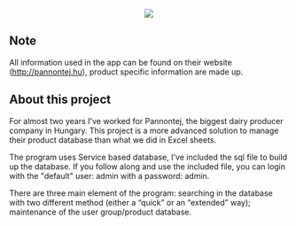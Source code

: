 <p align="center"><img src="https://github.com/gergelytamaskiss/SajtBazis/blob/master/other%20resources/assets/SajtBazis_Logo128x128.png?raw=true"></p>

## Note
All information used in the app can be found on their website (http://pannontej.hu), product specific information are made up.

## About this project
For almost two years I've worked for Pannontej, the biggest dairy producer company in Hungary. This project is a more advanced solution to manage their product database than what we did in Excel sheets.

The program uses Service based database, I've included the sql file to build up the database. If you follow along and use the included file, you can login with the "default" user: admin with a password: admin.

There are three main element of the program: searching in the database with two different method (either a “quick” or an “extended” way); maintenance of the user group/product database.
